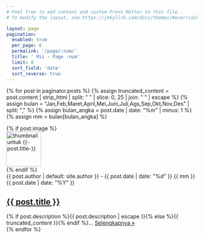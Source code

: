 ```yaml
---
# Feel free to add content and custom Front Matter to this file.
# To modify the layout, see https://jekyllrb.com/docs/themes/#overriding-theme-defaults

layout: page
pagination: 
  enabled: true
  per_page: 6
  permalink: '/page/:num/'
  title: ' Mii - Page :num'
  limit: 0
  sort_field: 'date'
  sort_reverse: true
---
```


{% for post in paginator.posts %}
{% assign truncated_content = post.content | strip_html | split: " " | slice: 0, 25 | join: " " | escape %}
{% assign bulan = "Jan,Feb,Maret,April,Mei,Juni,Juli,Ags,Sep,Okt,Nov,Des" | split: "," %}
{% assign bulan_angka = post.date | date: "%m" | minus: 1 %}
{% assign mm = bulan[bulan_angka] %}
<section class="post">
{% if post.image %}
<div class="post-thumb"><img alt="thumbnail untuk {{-post.title-}}" height="92" src="/.netlify/images?url={{ post.image }}&fit=cover&w=92&h=92&fm=webp&q=75" width="92"></div>
{% endif %}
<div class="post-wrapper">
  <div class="post-meta">{{ post.author | default: site.author }} - {{ post.date | date: "%d" }} {{ mm }} {{ post.date | date: "%Y" }}</div>
  <h2 class="entry-title item-title"><a href="{{ post.url }}">{{ post.title }}</a></h2>
  <div class="entry-snippet">
    {% if post.description %}{{ post.description | escape }}{% else %}{{ truncated_content }}{% endif %}... <a class="readmore" href="{{ post.url }}">Selengkapnya&nbsp;»</a>
  </div>
</div>
</section>
{% endfor %}
